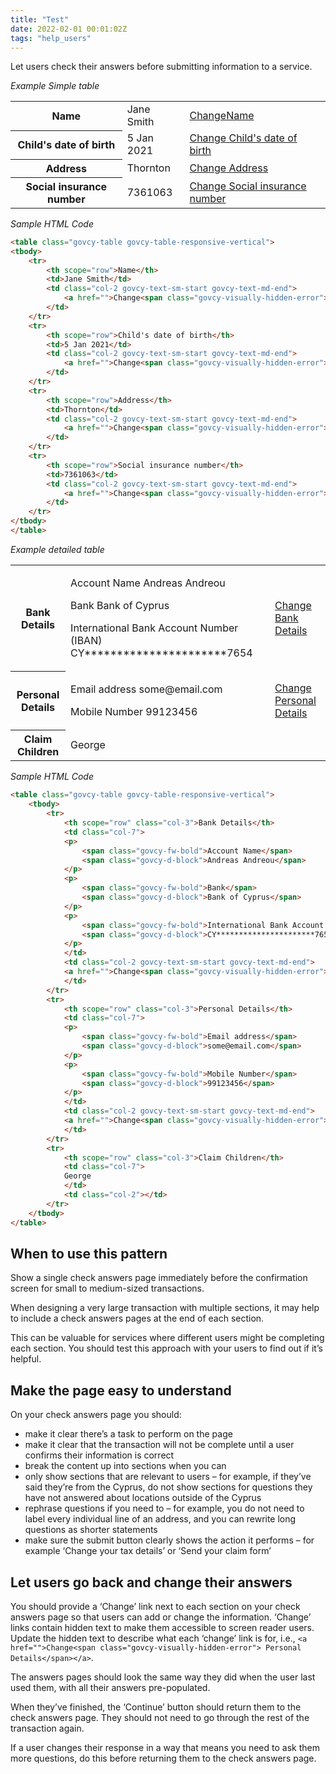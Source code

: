 ```yaml
---
title: "Test"
date: 2022-02-01 00:01:02Z
tags: "help_users"
---
```

Let users check their answers before submitting information to a service. 

*Example Simple table*
<div class="govcy-container govcy-p-4  govcy-br-1 govcy-br-standard govcy-mb-4">
<table class="govcy-table govcy-table-responsive-vertical">
<tbody>
    <tr>
        <th scope="row">Name</th>
        <td>Jane Smith</td>
        <td class="col-2 govcy-text-sm-start govcy-text-md-end">
            <a href="">Change<span class="govcy-visually-hidden-error">Name</span></a>
        </td>
    </tr>
    <tr>
        <th scope="row">Child's date of birth</th>
        <td>5 Jan 2021</td>
        <td class="col-2 govcy-text-sm-start govcy-text-md-end">
            <a href="">Change<span class="govcy-visually-hidden-error"> Child's date of birth</span></a>
        </td>
    </tr>
    <tr>
        <th scope="row">Address</th>
        <td>Thornton</td>
        <td class="col-2 govcy-text-sm-start govcy-text-md-end">
            <a href="">Change<span class="govcy-visually-hidden-error"> Address</span></a>
        </td>
    </tr>
    <tr>
        <th scope="row">Social insurance number</th>
        <td>7361063</td>
        <td class="col-2 govcy-text-sm-start govcy-text-md-end">
            <a href="">Change<span class="govcy-visually-hidden-error"> Social insurance number</span></a>
        </td>
    </tr>
</tbody>
</table>
</div>

*Sample HTML Code*

```html
<table class="govcy-table govcy-table-responsive-vertical">
<tbody>
    <tr>
        <th scope="row">Name</th>
        <td>Jane Smith</td>
        <td class="col-2 govcy-text-sm-start govcy-text-md-end">
            <a href="">Change<span class="govcy-visually-hidden-error">Name</span></a>
        </td>
    </tr>
    <tr>
        <th scope="row">Child's date of birth</th>
        <td>5 Jan 2021</td>
        <td class="col-2 govcy-text-sm-start govcy-text-md-end">
            <a href="">Change<span class="govcy-visually-hidden-error"> Child's date of birth</span></a>
        </td>
    </tr>
    <tr>
        <th scope="row">Address</th>
        <td>Thornton</td>
        <td class="col-2 govcy-text-sm-start govcy-text-md-end">
            <a href="">Change<span class="govcy-visually-hidden-error"> Address</span></a>
        </td>
    </tr>
    <tr>
        <th scope="row">Social insurance number</th>
        <td>7361063</td>
        <td class="col-2 govcy-text-sm-start govcy-text-md-end">
            <a href="">Change<span class="govcy-visually-hidden-error"> Social insurance number</span></a>
        </td>
    </tr>
</tbody>
</table>
```

*Example detailed table*
<div class="govcy-container govcy-p-4  govcy-br-1 govcy-br-standard govcy-mb-4">
<table class="govcy-table govcy-table-responsive-vertical">
    <tbody>
        <tr>
            <th scope="row" class="col-3">Bank Details</th>
            <td class="col-7">
            <p>
                <span class="govcy-fw-bold">Account Name</span>
                <span class="govcy-d-block">Andreas Andreou</span>
            </p>
            <p>
                <span class="govcy-fw-bold">Bank</span>
                <span class="govcy-d-block">Bank of Cyprus</span>
            </p>
            <p>
                <span class="govcy-fw-bold">International Bank Account Number (IBAN)</span>
                <span class="govcy-d-block">CY**********************7654</span>
            </p>
            </td>
            <td class="col-2 govcy-text-sm-start govcy-text-md-end">
            <a href="">Change<span class="govcy-visually-hidden-error"> Bank Details</span></a>
            </td>
        </tr>
        <tr>
            <th scope="row" class="col-3">Personal Details</th>
            <td class="col-7">
            <p>
                <span class="govcy-fw-bold">Email address</span>
                <span class="govcy-d-block">some@email.com</span>
            </p>
            <p>
                <span class="govcy-fw-bold">Mobile Number</span>
                <span class="govcy-d-block">99123456</span>
            </p>
            </td>
            <td class="col-2 govcy-text-sm-start govcy-text-md-end">
            <a href="">Change<span class="govcy-visually-hidden-error"> Personal Details</span></a>
            </td>
        </tr>
        <tr>
            <th scope="row" class="col-3">Claim Children</th>
            <td class="col-7">
            George
            </td>
            <td class="col-2"></td>
        </tr>
    </tbody>
</table>
</div>

*Sample HTML Code*

```html
<table class="govcy-table govcy-table-responsive-vertical">
    <tbody>
        <tr>
            <th scope="row" class="col-3">Bank Details</th>
            <td class="col-7">
            <p>
                <span class="govcy-fw-bold">Account Name</span>
                <span class="govcy-d-block">Andreas Andreou</span>
            </p>
            <p>
                <span class="govcy-fw-bold">Bank</span>
                <span class="govcy-d-block">Bank of Cyprus</span>
            </p>
            <p>
                <span class="govcy-fw-bold">International Bank Account Number (IBAN)</span>
                <span class="govcy-d-block">CY**********************7654</span>
            </p>
            </td>
            <td class="col-2 govcy-text-sm-start govcy-text-md-end">
            <a href="">Change<span class="govcy-visually-hidden-error"> Bank Details</span></a>
            </td>
        </tr>
        <tr>
            <th scope="row" class="col-3">Personal Details</th>
            <td class="col-7">
            <p>
                <span class="govcy-fw-bold">Email address</span>
                <span class="govcy-d-block">some@email.com</span>
            </p>
            <p>
                <span class="govcy-fw-bold">Mobile Number</span>
                <span class="govcy-d-block">99123456</span>
            </p>
            </td>
            <td class="col-2 govcy-text-sm-start govcy-text-md-end">
            <a href="">Change<span class="govcy-visually-hidden-error"> Personal Details</span></a>
            </td>
        </tr>
        <tr>
            <th scope="row" class="col-3">Claim Children</th>
            <td class="col-7">
            George
            </td>
            <td class="col-2"></td>
        </tr>
    </tbody>
</table>

```

## When to use this pattern
Show a single check answers page immediately before the confirmation screen for small to medium-sized transactions.

When designing a very large transaction with multiple sections, it may help to include a check answers pages at the end of each section.

This can be valuable for services where different users might be completing each section. You should test this approach with your users to find out if it’s helpful.

## Make the page easy to understand
On your check answers page you should:

- make it clear there’s a task to perform on the page
- make it clear that the transaction will not be complete until a user confirms their information is correct
- break the content up into sections when you can
- only show sections that are relevant to users – for example, if they’ve said they’re from the Cyprus, do not show sections for questions they have not answered about locations outside of the Cyprus
- rephrase questions if you need to – for example, you do not need to label every individual line of an address, and you can rewrite long questions as shorter statements
- make sure the submit button clearly shows the action it performs – for example ‘Change your tax details’ or ‘Send your claim form’

## Let users go back and change their answers
You should provide a ‘Change’ link next to each section on your check answers page so that users can add or change the information. ‘Change’ links contain hidden text to make them accessible to screen reader users. Update the hidden text to describe what each ‘change’ link is for, i.e., `<a href="">Change<span class="govcy-visually-hidden-error"> Personal Details</span></a>`.

The answers pages should look the same way they did when the user last used them, with all their answers pre-populated.

When they’ve finished, the ‘Continue’ button should return them to the check answers page. They should not need to go through the rest of the transaction again.

If a user changes their response in a way that means you need to ask them more questions, do this before returning them to the check answers page.
